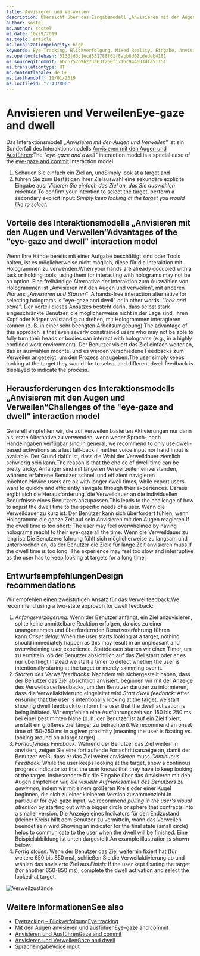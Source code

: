 ```yaml
---
title: Anvisieren und Verweilen
description: Übersicht über das Eingabemodell „Anvisieren mit den Augen und Verweilen“
author: sostel
ms.author: sostel
ms.date: 10/29/2019
ms.topic: article
ms.localizationpriority: high
keywords: Eye-Tracking, Blickverfolgung, Mixed Reality, Eingabe, Anvisieren mit den Augen, Zielen mit den Augen, HoloLens 2, Blickgestützte Auswahl, Verweilen
ms.openlocfilehash: 5130fd3c1ecd551788f61f8abb8d02cdedeb4181
ms.sourcegitcommit: 6bc6757b9b273a63f260f1716c944603dfa51151
ms.translationtype: HT
ms.contentlocale: de-DE
ms.lasthandoff: 11/01/2019
ms.locfileid: "73437806"
---
```

# <a name="eye-gaze-and-dwell"></a><span data-ttu-id="02e2b-104">Anvisieren und Verweilen</span><span class="sxs-lookup"><span data-stu-id="02e2b-104">Eye-gaze and dwell</span></span>

<span data-ttu-id="02e2b-105">Das Interaktionsmodell _„Anvisieren mit den Augen und Verweilen“_ ist ein Sonderfall des Interaktionsmodells [Anvisieren mit den Augen und Ausführen](gaze-and-commit.md):</span><span class="sxs-lookup"><span data-stu-id="02e2b-105">The _"eye-gaze and dwell"_ interaction model is a special case of the [eye-gaze and commit](gaze-and-commit.md) interaction model:</span></span>
1. <span data-ttu-id="02e2b-106">Schauen Sie einfach ein Ziel an, und</span><span class="sxs-lookup"><span data-stu-id="02e2b-106">Simply look at a target and</span></span> 
2. <span data-ttu-id="02e2b-107">führen Sie zum Bestätigen Ihrer Zielauswahl eine sekundäre explizite Eingabe aus: _Visieren Sie einfach das Ziel an, das Sie auswählen möchten_.</span><span class="sxs-lookup"><span data-stu-id="02e2b-107">To confirm your intention to select the target, perform a secondary explicit input: _Simply keep looking at the target you would like to select_.</span></span>

## <a name="advantages-of-the-eye-gaze-and-dwell-interaction-model"></a><span data-ttu-id="02e2b-108">Vorteile des Interaktionsmodells „Anvisieren mit den Augen und Verweilen“</span><span class="sxs-lookup"><span data-stu-id="02e2b-108">Advantages of the "eye-gaze and dwell" interaction model</span></span> 
<span data-ttu-id="02e2b-109">Wenn Ihre Hände bereits mit einer Aufgabe beschäftigt sind oder Tools halten, ist es möglicherweise nicht möglich, diese für die Interaktion mit Hologrammen zu verwenden.</span><span class="sxs-lookup"><span data-stu-id="02e2b-109">When your hands are already occupied with a task or holding tools, using them for interacting with holograms may not be an option.</span></span>
<span data-ttu-id="02e2b-110">Eine freihändige Alternative der Interaktion zum Auswählen von Hologrammen ist „Anvisieren mit den Augen und verweilen“, mit anderen Worten: _„Anvisieren und Starren“_ .</span><span class="sxs-lookup"><span data-stu-id="02e2b-110">A hands-free interaction alternative for selecting holograms is "eye-gaze and dwell" or in other words: _"look and stare"_.</span></span> <span data-ttu-id="02e2b-111">Der Vorteil dieses Ansatzes besteht darin, dass selbst stark eingeschränkte Benutzer, die möglicherweise nicht in der Lage sind, ihren Kopf oder Körper vollständig zu drehen, mit Hologrammen interagieren können (z. B. in einer sehr beengten Arbeitsumgebung).</span><span class="sxs-lookup"><span data-stu-id="02e2b-111">The advantage of this approach is that even severly constrained users who may not be able to fully turn their heads or bodies can interact with holograms (e.g., in a highly confined work environment).</span></span>
<span data-ttu-id="02e2b-112">Der Benutzer visiert das Ziel einfach weiter an, das er auswählen möchte, und es werden verschiedene Feedbacks zum Verweilen angezeigt, um den Prozess anzugeben.</span><span class="sxs-lookup"><span data-stu-id="02e2b-112">The user simply keeps looking at the target they would like to select and different dwell feedback is displayed to indicate the process.</span></span>


## <a name="challenges-of-the-eye-gaze-and-dwell-interaction-model"></a><span data-ttu-id="02e2b-113">Herausforderungen des Interaktionsmodells „Anvisieren mit den Augen und Verweilen“</span><span class="sxs-lookup"><span data-stu-id="02e2b-113">Challenges of the "eye-gaze and dwell" interaction model</span></span>
<span data-ttu-id="02e2b-114">Generell empfehlen wir, die auf Verweilen basierten Aktivierungen nur dann als letzte Alternative zu verwenden, wenn weder Sprach- noch Handeingaben verfügbar sind.</span><span class="sxs-lookup"><span data-stu-id="02e2b-114">In general, we  recommend to only use dwell-based activations as a last fall-back if neither voice input nor hand input is available.</span></span> <span data-ttu-id="02e2b-115">Der Grund dafür ist, dass die Wahl der Verweildauer ziemlich schwierig sein kann.</span><span class="sxs-lookup"><span data-stu-id="02e2b-115">The reason is that the choice of dwell time can be pretty tricky.</span></span> <span data-ttu-id="02e2b-116">Anfänger sind mit längeren Verweilzeiten einverstanden, während erfahrene Benutzer schnell und effizient navigieren möchten.</span><span class="sxs-lookup"><span data-stu-id="02e2b-116">Novice users are ok with longer dwell times, while expert users want to quickly and efficiently navigate through their experiences.</span></span> <span data-ttu-id="02e2b-117">Daraus ergibt sich die Herausforderung, die Verweildauer an die individuellen Bedürfnisse eines Benutzers anzupassen.</span><span class="sxs-lookup"><span data-stu-id="02e2b-117">This leads to the challenge of how to adjust the dwell time to the specific needs of a user.</span></span>
<span data-ttu-id="02e2b-118">Wenn die Verweildauer zu kurz ist: Der Benutzer kann sich überfordert fühlen, wenn Hologramme die ganze Zeit auf sein Anvisieren mit den Augen reagieren.</span><span class="sxs-lookup"><span data-stu-id="02e2b-118">If the dwell time is too short: The user may feel overwhelmed by having holograms reacht to their eye-gaze all the time.</span></span> <span data-ttu-id="02e2b-119">Wenn die Verweildauer zu lang ist: Die Benutzererfahrung fühlt sich möglicherweise zu langsam und unterbrochen an, da der Benutzer die Ziele für lange Zeit anvisieren muss.</span><span class="sxs-lookup"><span data-stu-id="02e2b-119">If the dwell time is too long: The experience may feel too slow and interruptive as the user has to keep looking at targets for a long time.</span></span>

## <a name="design-recommendations"></a><span data-ttu-id="02e2b-120">Entwurfsempfehlungen</span><span class="sxs-lookup"><span data-stu-id="02e2b-120">Design recommendations</span></span>
<span data-ttu-id="02e2b-121">Wir empfehlen einen zweistufigen Ansatz für das Verweilfeedback:</span><span class="sxs-lookup"><span data-stu-id="02e2b-121">We recommend using a two-state approach for dwell feedback:</span></span>
1. <span data-ttu-id="02e2b-122">*Anfangsverzögerung*: Wenn der Benutzer anfängt, ein Ziel anzuvisieren, sollte keine unmittelbare Reaktion erfolgen, da dies zu einer unangenehmen und überfordernden Benutzererfahrung führen kann.</span><span class="sxs-lookup"><span data-stu-id="02e2b-122">*Onset delay*: When the user starts looking at a target, nothing should immediately happen as this may result in an unpleasant and overwhelming user experience.</span></span> <span data-ttu-id="02e2b-123">Stattdessen starten wir einen Timer, um zu ermitteln, ob der Benutzer absichtlich auf das Ziel starrt oder er es nur überfliegt.</span><span class="sxs-lookup"><span data-stu-id="02e2b-123">Instead we start a timer to detect whether the user is intentionally staring at the target or merely skimming over it.</span></span>
2. <span data-ttu-id="02e2b-124">*Starten des Verweilfeedbacks:* Nachdem wir sichergestellt haben, dass der Benutzer das Ziel absichtlich anvisiert, beginnen wir mit der Anzeige des Verweildauerfeedbacks, um den Benutzer darüber zu informieren, dass die Verweilaktivierung eingeleitet wird.</span><span class="sxs-lookup"><span data-stu-id="02e2b-124">*Start dwell feedback:* After ensuring that the user is intentionally looking at the target, we start showing dwell feedback to inform the user that the dwell activation is being initiated.</span></span> <span data-ttu-id="02e2b-125">Wir empfehlen eine Ausführungszeit von 150 bis 250 ms bei einer bestimmten Nähe (d. h. der Benutzer ist auf ein Ziel fixiert, anstatt ein größeres Ziel länger zu betrachten).</span><span class="sxs-lookup"><span data-stu-id="02e2b-125">We recommend an onset time of 150-250 ms in a given proximity (meaning the user is fixating vs. looking around on a large target).</span></span>  
3. <span data-ttu-id="02e2b-126">*Fortlaufendes Feedback:* Während der Benutzer das Ziel weiterhin anvisiert, zeigen Sie eine fortlaufende Fortschrittsanzeige an, damit der Benutzer weiß, dass er das Ziel weiter anvisieren muss.</span><span class="sxs-lookup"><span data-stu-id="02e2b-126">*Continuous Feedback:* While the user keeps looking at the target, show a continous progress indicator so that the user knows that they have to keep looking at the target.</span></span> <span data-ttu-id="02e2b-127">Insbesondere für die Eingabe über das Anvisieren mit den Augen empfehlen wir, _die visuelle Aufmerksamkeit des Benutzers zu gewinnen_, indem wir mit einem größeren Kreis oder einer Kugel beginnen, die sich zu einer kleineren Version zusammenzieht.</span><span class="sxs-lookup"><span data-stu-id="02e2b-127">In particular for eye-gaze input, we recommend _pulling in the user's visual attention_ by starting out with a bigger circle or sphere that contracts into a smaller version.</span></span> <span data-ttu-id="02e2b-128">Die Anzeige eines Indikators für den Endzustand (kleiner Kreis) hilft dem Benutzer zu vermitteln, wann das Verweilen beendet sein wird.</span><span class="sxs-lookup"><span data-stu-id="02e2b-128">Showing an indicator for the final state (small circle) helps to communicate to the user when the dwell will be finished.</span></span> <span data-ttu-id="02e2b-129">Eine Beispielabbildung ist unten dargestellt.</span><span class="sxs-lookup"><span data-stu-id="02e2b-129">An example illustration is shown below.</span></span> 
4. <span data-ttu-id="02e2b-130">*Fertig stellen:* Wenn der Benutzer das Ziel weiterhin fixiert hat (für weitere 650 bis 850 ms), schließen Sie die Verweilaktivierung ab und wählen das anvisierte Ziel aus.</span><span class="sxs-lookup"><span data-stu-id="02e2b-130">*Finish:* If the user kept fixating the target (for another 650-850 ms), complete the dwell activation and select the looked-at target.</span></span>

![Verweilzustände](images/eyes_dwellstate_recommendation.png)<br>

## <a name="see-also"></a><span data-ttu-id="02e2b-132">Weitere Informationen</span><span class="sxs-lookup"><span data-stu-id="02e2b-132">See also</span></span>
* [<span data-ttu-id="02e2b-133">Eyetracking – Blickverfolgung</span><span class="sxs-lookup"><span data-stu-id="02e2b-133">Eye tracking</span></span>](eye-tracking.md)
* [<span data-ttu-id="02e2b-134">Mit den Augen anvisieren und ausführen</span><span class="sxs-lookup"><span data-stu-id="02e2b-134">Eye-gaze and commit</span></span>](gaze-and-commit-eyes.md)
* [<span data-ttu-id="02e2b-135">Anvisieren und Ausführen</span><span class="sxs-lookup"><span data-stu-id="02e2b-135">Gaze and commit</span></span>](gaze-and-commit.md)
* [<span data-ttu-id="02e2b-136">Anvisieren und Verweilen</span><span class="sxs-lookup"><span data-stu-id="02e2b-136">Gaze and dwell</span></span>](gaze-and-dwell.md)
* [<span data-ttu-id="02e2b-137">Spracheingabe</span><span class="sxs-lookup"><span data-stu-id="02e2b-137">Voice input</span></span>](voice-design.md)
